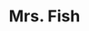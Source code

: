 ---
layout: place
title: "Mrs. Fish"
permalink: /california/los-angeles/mrs-fish.html
stateAbbr: CA
stateName: California
cityName: Los Angeles
seo:
  name: "Mrs. Fish"
  type: Restaurant
  links: http://www.mrsfish.com/
description: "Japanese plates, sushi & whisky are presented in a contemporary space accented by colorful artwork. Mrs. Fish serves delicious sushi in Los Angeles, California. Try fresh Japanese dishes for a great dining experience. Available for takeout, delivery, and dinner."
place_id: ChIJITfiK7XHwoARG6IDkwlSETI
photos:
  - name: >-
      places/ChIJITfiK7XHwoARG6IDkwlSETI/photos/AeeoHcJqhBA6eS9MGWVy8gNJMOIJzyDr3JLHDgAmiexDqPB5M0USKjPsvbKhliEkm5Gdh1e7DIeybIJ77wIcwGVkSf5RMXKn9eRs76C-u5WglLn0pgHV5C_gHU3JOzL_oqXXprYD9GbK1ZKTusxActYv40_ocGWBG59rhzkjS86WdSPF282ZhFgsDxYi3JFG0sS2o19e94RVL5ptk73OSt4UYxRuXBpmwxQt2OjhsSEDfJBWukB6a7iyeUyLtR8KCcpZsCFZfkbk8-Ty705J6IqqerKkoW5IbDAiBG5gpYOXxSsghg
    widthPx: 4800
    heightPx: 3200
    authorAttributions:
      - displayName: Mrs. Fish
        uri: https://maps.google.com/maps/contrib/115781503777530652196
        photoUri: >-
          https://lh3.googleusercontent.com/a-/ALV-UjXGXFkS4rFfywSum4TVjF2GzZNgk2xBZJUtGMA9ARfhbMfdxps=s100-p-k-no-mo
    flagContentUri: >-
      https://www.google.com/local/imagery/report/?cb_client=maps_api_places.places_api&image_key=!1e10!2sAF1QipMteAhEL8jJMYrwqsPW3zAE36RFgjve9aeARGqF&hl=en-US
    googleMapsUri: >-
      https://www.google.com/maps/place//data=!3m4!1e2!3m2!1sAF1QipMteAhEL8jJMYrwqsPW3zAE36RFgjve9aeARGqF!2e10!4m2!3m1!1s0x80c2c7b52be23721:0x321152099303a21b
  - name: >-
      places/ChIJITfiK7XHwoARG6IDkwlSETI/photos/AeeoHcLepR1YekQm4FkWI-28vjZafVPMnZHbLN5dLbVCxE8nOI5wTnNUAGre0dcbFa08MAma8tsJeGsxkP6Sx5KuHnIcRF5UrHKpk7X3nRR1M4yX2Fpl2_bVpQYPXGTA399bHP24KW8e_kozmI9vzbvt5ZUT0eBLeVh--gSuzDdhPd1EsqkZRPNZNudtbqJv_Fl3_-JyB-UODhcvGhhUeJoyAVrpTlCWjhp2wSj5wGop3xaAMNAQURCG46sn2MUBpWoNkuwst6Pozc2CjCoyS1LobaM1psrtgPjRvYARryyRoVQWvg
    widthPx: 4550
    heightPx: 3172
    authorAttributions:
      - displayName: Mrs. Fish
        uri: https://maps.google.com/maps/contrib/115781503777530652196
        photoUri: >-
          https://lh3.googleusercontent.com/a-/ALV-UjXGXFkS4rFfywSum4TVjF2GzZNgk2xBZJUtGMA9ARfhbMfdxps=s100-p-k-no-mo
    flagContentUri: >-
      https://www.google.com/local/imagery/report/?cb_client=maps_api_places.places_api&image_key=!1e10!2sAF1QipPcfxMW2x4AQMUhysIrg6MjHnZVh8QTVg2nSF0k&hl=en-US
    googleMapsUri: >-
      https://www.google.com/maps/place//data=!3m4!1e2!3m2!1sAF1QipPcfxMW2x4AQMUhysIrg6MjHnZVh8QTVg2nSF0k!2e10!4m2!3m1!1s0x80c2c7b52be23721:0x321152099303a21b
  - name: >-
      places/ChIJITfiK7XHwoARG6IDkwlSETI/photos/AeeoHcJ81x8PzY97i3BvXN_MSQBoOcLDPjaltHVlUefKkDMb_SK_CNI4XqrJ-eE0ROFW3CzWWPNQFAFMD-H_lhbnhNiWFPF06vI9oAveQf_tMpUg2GjYq5PSKHg1O0VSPmn8QT_3u8bOE7jNaV1hgjwO3i_T92qMMv96gltN65Vnl0UHuPZmey1pH729tNykJPW96h_Q4byd4jg-DnGn5n8tUL1Xy1U_kyxcKtuNEZ6jKFNZ35N2coTdEn5KyxLW8byFCdYZOUUGrmiFELyBc20bWUdc7ysFkRRYFCalZZTBnkGlNaQ6fjTMy998RVYxm9etZnxBKmrMcnwePr4YoDoz3LPVnRGSGJhr-5nZjZhWFbrPLAZK3vVT_COsBk4eK26PdtOqu00bssPhQJ9dSvf7U0fJp_u3D1sXmIg1AYL-EI2QwNmo
    widthPx: 4800
    heightPx: 2700
    authorAttributions:
      - displayName: Amanda Lac
        uri: https://maps.google.com/maps/contrib/107555876836272409942
        photoUri: >-
          https://lh3.googleusercontent.com/a-/ALV-UjWe2KtB7S9CB-j4e7one81PQ8KoA2jXk5rs1XzPWeFieQdwaOEB=s100-p-k-no-mo
    flagContentUri: >-
      https://www.google.com/local/imagery/report/?cb_client=maps_api_places.places_api&image_key=!1e10!2sCIHM0ogKEICAgMCwyoj3-QE&hl=en-US
    googleMapsUri: >-
      https://www.google.com/maps/place//data=!3m4!1e2!3m2!1sCIHM0ogKEICAgMCwyoj3-QE!2e10!4m2!3m1!1s0x80c2c7b52be23721:0x321152099303a21b
  - name: >-
      places/ChIJITfiK7XHwoARG6IDkwlSETI/photos/AeeoHcIhQ6FpezoXGMDPCPviDn7NB5K0i4UVa1pKgt7mAnAzhZCyTev1rfGOkb9caYBnEN9F42zRQj98X3zZZ4pI4Px74CGcaOKV91WGe5tGHHAxz8x4a3WM7IyLoTOSk1Eu6d1r2g3zDvDYq511w1zvlN-iaTVIRrXve3NB-y6VDjEMka_yaZiGA2ESpFrJ5wAul591J4VdnfsZI3tAo2Uuy19xZ5hXgtC1tAVc1HZJmBd8mhsRyvcEElSMAq2fYgtQIno_Jx2yRVwh_y1sa2aNBTzEPhKt3a6s8JYkfo6slQfFS9GsHgOh2x-OWR-Ktly439ium7p4ufn8sQKi_MWGRykWFoxZl9R2fYU7ChxtjR3D5NE8PgQUL7N5IEu6pmA6BE54bCe38MAX8Eera54ACzkR3e36QkpTGWWz7GoQ7TSjaQ
    widthPx: 3024
    heightPx: 4032
    authorAttributions:
      - displayName: Chaz Nezha
        uri: https://maps.google.com/maps/contrib/116327708800027590391
        photoUri: >-
          https://lh3.googleusercontent.com/a-/ALV-UjWSKmEe1RufuGCLiSlCwUHxSn9IpaaQPA_JOOkNo43VCjBsD551=s100-p-k-no-mo
    flagContentUri: >-
      https://www.google.com/local/imagery/report/?cb_client=maps_api_places.places_api&image_key=!1e10!2sCIHM0ogKEICAgMDA4NKqYA&hl=en-US
    googleMapsUri: >-
      https://www.google.com/maps/place//data=!3m4!1e2!3m2!1sCIHM0ogKEICAgMDA4NKqYA!2e10!4m2!3m1!1s0x80c2c7b52be23721:0x321152099303a21b
  - name: >-
      places/ChIJITfiK7XHwoARG6IDkwlSETI/photos/AeeoHcJsn_d3BXyl-Tzg2wvClodVnL_fwujYbdvj-_xsPFFAegu1upkRHvvjK9q-UxtrGOh7_ygxCNvZLGpv7YLAtTkjB6KMa3sH4UpVkr7BLna5dHcDJiY75_BZ5Df5Z7y2iNEqygNZfITYtcIZdfjvraN-KaSOf4BSZ2girO0c7-Km-ENNC9EMogOMbD60pYG11cEXfX1hT_CnoVb_Q9_Asxohz1gIuh_ZtVFsxf6I4ueudZN3uw1EBNTMMo-RCMe3p4zBFSrv9Fd5SxMbKQTnrMVy1Sx62MqpraeskZDiLHFEZrUVg8wFH0i-5zvqrdWJcnc11h5jLHqShZQ8NYpP-sWKKgX6XnRJCWEWdGpzRClPReXXH_tC0gICg0ptbooSy_PlgfYa4g161trrIK9GDeTB2QoJFB0QgbnVqjTJ7Xw
    widthPx: 4000
    heightPx: 2252
    authorAttributions:
      - displayName: Jo Max
        uri: https://maps.google.com/maps/contrib/118346101002945333294
        photoUri: >-
          https://lh3.googleusercontent.com/a/ACg8ocL9r9VyzhMLo6GWj73eS9-xqv2cSQ56VWKX3BWQnY5WUa7UvA=s100-p-k-no-mo
    flagContentUri: >-
      https://www.google.com/local/imagery/report/?cb_client=maps_api_places.places_api&image_key=!1e10!2sCIHM0ogKEICAgICzkeCKDg&hl=en-US
    googleMapsUri: >-
      https://www.google.com/maps/place//data=!3m4!1e2!3m2!1sCIHM0ogKEICAgICzkeCKDg!2e10!4m2!3m1!1s0x80c2c7b52be23721:0x321152099303a21b
  - name: >-
      places/ChIJITfiK7XHwoARG6IDkwlSETI/photos/AeeoHcLh3UXzD0VEiREfqUYYKItuU60tlcJFhF9fhTmlI-nfhV72jLncIuw75dcL5bsNG7gfbQXLO8wgkX6KE887dJnLQZ20wD9wxEE5KG3vPL0AABkM7O9JeQ8Rg4bbPWluyhATOE0ZSRfbOthwuWB2aMRclNtd57fX3QxUZxCJOtaHELk92dvOCox-ctbn5qu4gkL3aR5euQiDu9UVsBaeVlZNasJfsCvj4PRJ-QqxkdImsozr-AUWg1dILU9KaYktDPkR-DvRgO4eNjGraoj6XzLfvzKeHqTazYnYeIUzK9eqzhPqGg9OLNJwtaV0x1NqQ8rvTvk8MHm4IsqwbxXOUIG1IeCoI3ete-C8JUCuJ2h7xvSI_9-I-KSWLbRB5kRK3B2yiNqA_Q_8aQT8qhg2fn6FpmbeLBxhbi-iZqt5yzpo9j2z
    widthPx: 4000
    heightPx: 2252
    authorAttributions:
      - displayName: E. Dominic Black
        uri: https://maps.google.com/maps/contrib/113056801039421773205
        photoUri: >-
          https://lh3.googleusercontent.com/a-/ALV-UjVjPTf7nVLcI6vOOWe9_BjR7dfv08M7-VkndUkJkiVauQj-T9BV=s100-p-k-no-mo
    flagContentUri: >-
      https://www.google.com/local/imagery/report/?cb_client=maps_api_places.places_api&image_key=!1e10!2sCIHM0ogKEICAgICr_p7U2QE&hl=en-US
    googleMapsUri: >-
      https://www.google.com/maps/place//data=!3m4!1e2!3m2!1sCIHM0ogKEICAgICr_p7U2QE!2e10!4m2!3m1!1s0x80c2c7b52be23721:0x321152099303a21b
  - name: >-
      places/ChIJITfiK7XHwoARG6IDkwlSETI/photos/AeeoHcJvC2OUk1F3tvIHzuEietX_E4QNOCoKMD9H-rDzvzRL3ThMJ4ZEqNNFF6krEUHEPhqrFLaTxwfkFPAdRkWquGHin09DsO1ePrV-O8T-kCpodbVUSC8_RfN1HuNsDFpYEqofh_mHz-uraYOUuqoGrBy7h7D04TtaGcJXjolaVnk7yzxYn8kGdKJWRX5RZLffzOqSi3T61j00N1iw108nL2Wzey1q6dJHH_SLAOlPl2y4S2rpzm0-nDOT_KitmJlStJj1ugIBkmozxJZJsjgvsZT1-4aQr76rM4wCndWQELf1a_EVNGnGwZm32LXFuwta58vUiKpMJ9zrBA4JOjcYQaeJgnT2_hdKEKftD71GVtrUU5prySjeRHwZGX_26Ipchl3yVcwr4Ot6mYOWxqYmGhDQhiueEHziAXKFe1HPTru2tQgc
    widthPx: 1000
    heightPx: 667
    authorAttributions:
      - displayName: William Cardoza
        uri: https://maps.google.com/maps/contrib/117828086802064938037
        photoUri: >-
          https://lh3.googleusercontent.com/a/ACg8ocKAaj4G8bilAgieweIznzRuoZMKvQaufLR6EmIjlZHplDlfSA=s100-p-k-no-mo
    flagContentUri: >-
      https://www.google.com/local/imagery/report/?cb_client=maps_api_places.places_api&image_key=!1e10!2sCIHM0ogKEICAgIDj6eeS_QE&hl=en-US
    googleMapsUri: >-
      https://www.google.com/maps/place//data=!3m4!1e2!3m2!1sCIHM0ogKEICAgIDj6eeS_QE!2e10!4m2!3m1!1s0x80c2c7b52be23721:0x321152099303a21b
  - name: >-
      places/ChIJITfiK7XHwoARG6IDkwlSETI/photos/AeeoHcKYgVU9_sJVEB6Q0jV5mg8vWezuVh5pzOdTGqJ4Pyi4p6lqXhMdy_6T9SHERglpe67t6cC8iMrqWM_ELi14WhTARibt5GWJ2V1t8EPOY-wghjYbj8jfl1z3LCazaomntLJchygeMD_qYSlQ_1i8MMYLllGRN3X7A5IDvBOgRszOT4eYHP_AbwJxEKV9FzA0V54sPCKxDF55OqM5qgg6Fwrh3CECfh9cq8BhhykLFDf9J0NhcEX1EsLFJEy8kctvWU_Z6S8HRhgRc0iGWYOSpV_0sgzq51QbgglYWoX8Y0C9NQ
    widthPx: 4757
    heightPx: 3336
    authorAttributions:
      - displayName: Mrs. Fish
        uri: https://maps.google.com/maps/contrib/115781503777530652196
        photoUri: >-
          https://lh3.googleusercontent.com/a-/ALV-UjXGXFkS4rFfywSum4TVjF2GzZNgk2xBZJUtGMA9ARfhbMfdxps=s100-p-k-no-mo
    flagContentUri: >-
      https://www.google.com/local/imagery/report/?cb_client=maps_api_places.places_api&image_key=!1e10!2sAF1QipMZxvXKNA3O4TisVoy1ReEPLden3cgX7spHuWvS&hl=en-US
    googleMapsUri: >-
      https://www.google.com/maps/place//data=!3m4!1e2!3m2!1sAF1QipMZxvXKNA3O4TisVoy1ReEPLden3cgX7spHuWvS!2e10!4m2!3m1!1s0x80c2c7b52be23721:0x321152099303a21b
  - name: >-
      places/ChIJITfiK7XHwoARG6IDkwlSETI/photos/AeeoHcKoo7poGOdkED6UzrE_1eLLflXNf_VocYYBkGRCu14ogoR2HDBXzecomKOjF7_ypwg-qaoqeAy5n-pq23CAGG22TTuzLzuuqh5lu9wV0J5u-w4GeZzHHHaNFD42cIejCArrqUegpIMMR3PWHmzp5fBC4vjDLCL8rRP8srce71ueqeu8oCutQxyYZSkoD4HnY_BbUsux8OqrpELLwS3UU1t_mhMyrYuq18Kc10wYO7y8b6NCJ2W6VPpCRoazLW0vAM1jjQREgTbhe53MwHvjESy1bT8EN0pygWylg2Q7we3_lg
    widthPx: 4527
    heightPx: 3648
    authorAttributions:
      - displayName: Mrs. Fish
        uri: https://maps.google.com/maps/contrib/115781503777530652196
        photoUri: >-
          https://lh3.googleusercontent.com/a-/ALV-UjXGXFkS4rFfywSum4TVjF2GzZNgk2xBZJUtGMA9ARfhbMfdxps=s100-p-k-no-mo
    flagContentUri: >-
      https://www.google.com/local/imagery/report/?cb_client=maps_api_places.places_api&image_key=!1e10!2sAF1QipOeaRaQb-xDfDgXOgHhlsHWibUPy7RXToNdPI-n&hl=en-US
    googleMapsUri: >-
      https://www.google.com/maps/place//data=!3m4!1e2!3m2!1sAF1QipOeaRaQb-xDfDgXOgHhlsHWibUPy7RXToNdPI-n!2e10!4m2!3m1!1s0x80c2c7b52be23721:0x321152099303a21b
  - name: >-
      places/ChIJITfiK7XHwoARG6IDkwlSETI/photos/AeeoHcKDJiNQnNAF9v4S053IFdjzPqpqUW7SajNeqCjat-liCSrSeRUQbWWsNylR2lhhqmc43k1lPpcX5fWxEKbCoNaCHid5MO0jCn08vOARsf7t8aqoUL5qUJ7PM5HnS9yPOWa6rA9L5FYgI4H1WEegQX7A501atH0LSWdlPYsxE2_8rJKqBIHVMeHkPluqXWa7VxdYDkIDCXfZJF4EEgQNjCfG9vxBcJ92FEjffqho2P04vhRB34fuI0PIZEoIBr0os2D3YIi_S8xSH1pkvJccmDXIzebAwWo3-w-fdN8sbf1CMacR-QSLH0mXwpnf8LPA8GhDwgJJXEcDMRSK2NyoySv6kVP68UaMdkwpX_jLG-RalsQazkG4vnhHAnVQ2npntmCryUwNXT7g4V6vCRoUrX-mV9cX_AvvHsRw3cNLuIDhii4
    widthPx: 3495
    heightPx: 2621
    authorAttributions:
      - displayName: Roy Cui
        uri: https://maps.google.com/maps/contrib/109531321803681212414
        photoUri: >-
          https://lh3.googleusercontent.com/a-/ALV-UjVI7LAxGd9Zn-iyvVtV-mdRUL8XG9T7Vldm67lt7edgOZ7zeY1b=s100-p-k-no-mo
    flagContentUri: >-
      https://www.google.com/local/imagery/report/?cb_client=maps_api_places.places_api&image_key=!1e10!2sCIHM0ogKEICAgICj1riL7wE&hl=en-US
    googleMapsUri: >-
      https://www.google.com/maps/place//data=!3m4!1e2!3m2!1sCIHM0ogKEICAgICj1riL7wE!2e10!4m2!3m1!1s0x80c2c7b52be23721:0x321152099303a21b
address: 448 S Hill St, Los Angeles, CA 90013, USA
street: 448 S Hill St
city: Los Angeles
state: CA
zip: '90013'
country: USA
neighborhood: Downtown Los Angeles
latitude: '34.048889'
longitude: '-118.251490'
accessibility_options:
  wheelchairAccessibleParking: true
  wheelchairAccessibleEntrance: false
  wheelchairAccessibleRestroom: true
  wheelchairAccessibleSeating: true
business_status: OPERATIONAL
name: Mrs. Fish
google_maps_links:
  directionsUri: >-
    https://www.google.com/maps/dir//''/data=!4m7!4m6!1m1!4e2!1m2!1m1!1s0x80c2c7b52be23721:0x321152099303a21b!3e0
  placeUri: https://maps.google.com/?cid=3607754977575150107
  writeAReviewUri: >-
    https://www.google.com/maps/place//data=!4m3!3m2!1s0x80c2c7b52be23721:0x321152099303a21b!12e1
  reviewsUri: >-
    https://www.google.com/maps/place//data=!4m4!3m3!1s0x80c2c7b52be23721:0x321152099303a21b!9m1!1b1
  photosUri: >-
    https://www.google.com/maps/place//data=!4m3!3m2!1s0x80c2c7b52be23721:0x321152099303a21b!10e5
primary_type: Restaurant
opening_hours:
  regular: null
  current: null
secondary_opening_hours:
  regular:
    weekdayDescriptions: null
    type: null
  current:
    weekdayDescriptions: null
    type: null
phone: (213) 873-4444
price_level: PRICE_LEVEL_MODERATE
price_range: $50 &ndash; $100
rating: '4.4'
rating_count: 818
website: http://www.mrsfish.com/
reviews:
  - name: >-
      places/ChIJITfiK7XHwoARG6IDkwlSETI/reviews/ChZDSUhNMG9nS0VJQ0FnTURBNE5MS2R3EAE
    relativePublishTimeDescription: 2 months ago
    rating: 5
    text:
      text: >-
        A very trendy and bustling spot! While waiting for our table at Mrs.
        Fish, we enjoyed a drink at their sister restaurant, Perch—a great
        option I’d recommend. Parking can be tricky, but we got lucky with a
        metered spot right across the street. I'll let the photos speak for
        themselves—we ordered the chef’s tasting menu along with a few extra
        dishes. I couldn’t resist capturing plenty of content!
      languageCode: en
    originalText:
      text: >-
        A very trendy and bustling spot! While waiting for our table at Mrs.
        Fish, we enjoyed a drink at their sister restaurant, Perch—a great
        option I’d recommend. Parking can be tricky, but we got lucky with a
        metered spot right across the street. I'll let the photos speak for
        themselves—we ordered the chef’s tasting menu along with a few extra
        dishes. I couldn’t resist capturing plenty of content!
      languageCode: en
    authorAttribution:
      displayName: Chaz Nezha
      uri: https://www.google.com/maps/contrib/116327708800027590391/reviews
      photoUri: >-
        https://lh3.googleusercontent.com/a-/ALV-UjWSKmEe1RufuGCLiSlCwUHxSn9IpaaQPA_JOOkNo43VCjBsD551=s128-c0x00000000-cc-rp-mo-ba6
    publishTime: '2025-02-06T05:09:32.890152Z'
    flagContentUri: >-
      https://www.google.com/local/review/rap/report?postId=ChZDSUhNMG9nS0VJQ0FnTURBNE5MS2R3EAE&d=17924085&t=1
    googleMapsUri: >-
      https://www.google.com/maps/reviews/data=!4m6!14m5!1m4!2m3!1sChZDSUhNMG9nS0VJQ0FnTURBNE5MS2R3EAE!2m1!1s0x80c2c7b52be23721:0x321152099303a21b
  - name: >-
      places/ChIJITfiK7XHwoARG6IDkwlSETI/reviews/ChZDSUhNMG9nS0VJQ0FnTUN3N3ZqTlF3EAE
    relativePublishTimeDescription: 3 weeks ago
    rating: 5
    text:
      text: >-
        Omg the best experience I have had by far in a bar in DTLA . Going in I
        was welcomed by the lovely security Jeremy who talked to me about their
        bars and the bartender Yutajaro. He made the most delightful cocktails
        whiskey drinks ever. He is patient and very knowledgeable about flavors
        and alcohol. He knew how to balance each ingredient and made my husband
        feel so special for his birthday ! A 10/10 . Thank you so much to all
        the beautiful staff. Lots of steps to go up and down worth it with the
        fish tanks and decor .
      languageCode: en
    originalText:
      text: >-
        Omg the best experience I have had by far in a bar in DTLA . Going in I
        was welcomed by the lovely security Jeremy who talked to me about their
        bars and the bartender Yutajaro. He made the most delightful cocktails
        whiskey drinks ever. He is patient and very knowledgeable about flavors
        and alcohol. He knew how to balance each ingredient and made my husband
        feel so special for his birthday ! A 10/10 . Thank you so much to all
        the beautiful staff. Lots of steps to go up and down worth it with the
        fish tanks and decor .
      languageCode: en
    authorAttribution:
      displayName: Katherine Sanchez
      uri: https://www.google.com/maps/contrib/109720485911157222178/reviews
      photoUri: >-
        https://lh3.googleusercontent.com/a-/ALV-UjV9U40FmfxEAGKEQVCaEK1G6F4mgorNP_dnLDguHzAQ1B5YaXc2=s128-c0x00000000-cc-rp-mo-ba3
    publishTime: '2025-03-19T00:52:36.759552Z'
    flagContentUri: >-
      https://www.google.com/local/review/rap/report?postId=ChZDSUhNMG9nS0VJQ0FnTUN3N3ZqTlF3EAE&d=17924085&t=1
    googleMapsUri: >-
      https://www.google.com/maps/reviews/data=!4m6!14m5!1m4!2m3!1sChZDSUhNMG9nS0VJQ0FnTUN3N3ZqTlF3EAE!2m1!1s0x80c2c7b52be23721:0x321152099303a21b
  - name: >-
      places/ChIJITfiK7XHwoARG6IDkwlSETI/reviews/ChZDSUhNMG9nS0VJQ0FnSURfZ2ZIOVZnEAE
    relativePublishTimeDescription: 2 months ago
    rating: 4
    text:
      text: >-
        I came here for my birthday dinner! I had never heard of this place
        before. It's right next door to the Perch in Los AngeParking - street
        parking available if you're lucky, otherwise, I used valet. It was $15
        for valet and they have an app where you can request your car about 10
        min prior to you leaving. The restaurant seats you once your entire
        party is there. You can wait at the cute bar they have and order a drink
        while you wait. The decor inside is stunning! We were lucky at got to
        sit right under the fish tank. Service was OK. Everyone was friendly for
        the most part, but I did have them box my food and didn't end up
        receiving it when l left, they threw it away. I was very upset about
        that. Otherwise, it was a good experience. They let us bring in a cake
        from outside for my birthday. It's definitely worth a shot if you're in
        the area.


        Food and drink review:

        Chika: (5/5) delicious mocktail. Flavors blended well together.


        Spicy green beans: (4/5) I wanted to love them, but they were just Ok.
        They were very hard to chew, but had a nice kick to them.


        Salmon carpaccio: (4/5) These had great flavor but portion was tiny for
        the price.


        Rainbow roll, salmon avocado, and California roll: These were all
        delicious!! The fish was fresh and they were pretty big pieces.


        Karaage skewer: (5/5) These were yummy. They had good texture and
        flavor. Dipping sauce was tasty too. 3 in one serving for all skewers.

        Porkbelly skewer: (5/5) Super good! Great flavor.


        Shrimp skewer: (5/5) everyone devoured these ones fast!

        Seared tuna crispy rice: (5/5) These were my favorite.

        Omg so good and the sauce on top was delicious!


        Edamame: (5/5) Overall good flavor. The spicy chili one was yummy!


        Miso cod: (2/5) The fish was cooked well but was topped with some aioli
        sauce that killed the flavor. We ended up sending it back.


        Brisket: (4/5) This was super tasty! It was tender and flavors blended
        well together.


        Short rib: (5/5) This was bomb. My favorite dish. The potatoes and meat
        were a fantastic combo. l'd definitely order again.


        Pork belly ramen: (5/5) The broth was unique. I never tried ramen like
        that before. It was super good!
      languageCode: en
    originalText:
      text: >-
        I came here for my birthday dinner! I had never heard of this place
        before. It's right next door to the Perch in Los AngeParking - street
        parking available if you're lucky, otherwise, I used valet. It was $15
        for valet and they have an app where you can request your car about 10
        min prior to you leaving. The restaurant seats you once your entire
        party is there. You can wait at the cute bar they have and order a drink
        while you wait. The decor inside is stunning! We were lucky at got to
        sit right under the fish tank. Service was OK. Everyone was friendly for
        the most part, but I did have them box my food and didn't end up
        receiving it when l left, they threw it away. I was very upset about
        that. Otherwise, it was a good experience. They let us bring in a cake
        from outside for my birthday. It's definitely worth a shot if you're in
        the area.


        Food and drink review:

        Chika: (5/5) delicious mocktail. Flavors blended well together.


        Spicy green beans: (4/5) I wanted to love them, but they were just Ok.
        They were very hard to chew, but had a nice kick to them.


        Salmon carpaccio: (4/5) These had great flavor but portion was tiny for
        the price.


        Rainbow roll, salmon avocado, and California roll: These were all
        delicious!! The fish was fresh and they were pretty big pieces.


        Karaage skewer: (5/5) These were yummy. They had good texture and
        flavor. Dipping sauce was tasty too. 3 in one serving for all skewers.

        Porkbelly skewer: (5/5) Super good! Great flavor.


        Shrimp skewer: (5/5) everyone devoured these ones fast!

        Seared tuna crispy rice: (5/5) These were my favorite.

        Omg so good and the sauce on top was delicious!


        Edamame: (5/5) Overall good flavor. The spicy chili one was yummy!


        Miso cod: (2/5) The fish was cooked well but was topped with some aioli
        sauce that killed the flavor. We ended up sending it back.


        Brisket: (4/5) This was super tasty! It was tender and flavors blended
        well together.


        Short rib: (5/5) This was bomb. My favorite dish. The potatoes and meat
        were a fantastic combo. l'd definitely order again.


        Pork belly ramen: (5/5) The broth was unique. I never tried ramen like
        that before. It was super good!
      languageCode: en
    authorAttribution:
      displayName: kaloni sam
      uri: https://www.google.com/maps/contrib/116322199584570506576/reviews
      photoUri: >-
        https://lh3.googleusercontent.com/a-/ALV-UjWVASbUrivC_J53xpMEH2c4Fgb1X-nI-pyNhvN6aIG4pRTqwac=s128-c0x00000000-cc-rp-mo-ba4
    publishTime: '2025-01-24T17:07:21.116054Z'
    flagContentUri: >-
      https://www.google.com/local/review/rap/report?postId=ChZDSUhNMG9nS0VJQ0FnSURfZ2ZIOVZnEAE&d=17924085&t=1
    googleMapsUri: >-
      https://www.google.com/maps/reviews/data=!4m6!14m5!1m4!2m3!1sChZDSUhNMG9nS0VJQ0FnSURfZ2ZIOVZnEAE!2m1!1s0x80c2c7b52be23721:0x321152099303a21b
  - name: >-
      places/ChIJITfiK7XHwoARG6IDkwlSETI/reviews/ChRDSUhNMG9nS0VJQ0FnTUN3cmY0bBAB
    relativePublishTimeDescription: 3 weeks ago
    rating: 5
    text:
      text: >-
        The atmosphere is so beautiful and very relaxing.  I highly recommend
        this restaurant. The waiter was the sweetest 💕 very attentive.

        Drinks are delicious, and there's a variety to choose from.
      languageCode: en
    originalText:
      text: >-
        The atmosphere is so beautiful and very relaxing.  I highly recommend
        this restaurant. The waiter was the sweetest 💕 very attentive.

        Drinks are delicious, and there's a variety to choose from.
      languageCode: en
    authorAttribution:
      displayName: Jasmin Montenegro
      uri: https://www.google.com/maps/contrib/105142071025195998818/reviews
      photoUri: >-
        https://lh3.googleusercontent.com/a-/ALV-UjUufuo9OJmrZYG_gEzkuYFIWVVLF2MO0h--EeGz8NqngPhh6T4N=s128-c0x00000000-cc-rp-mo-ba2
    publishTime: '2025-03-20T13:50:23.017693Z'
    flagContentUri: >-
      https://www.google.com/local/review/rap/report?postId=ChRDSUhNMG9nS0VJQ0FnTUN3cmY0bBAB&d=17924085&t=1
    googleMapsUri: >-
      https://www.google.com/maps/reviews/data=!4m6!14m5!1m4!2m3!1sChRDSUhNMG9nS0VJQ0FnTUN3cmY0bBAB!2m1!1s0x80c2c7b52be23721:0x321152099303a21b
  - name: >-
      places/ChIJITfiK7XHwoARG6IDkwlSETI/reviews/ChdDSUhNMG9nS0VJQ0FnTUNJMy1QaXFnRRAB
    relativePublishTimeDescription: a week ago
    rating: 4
    text:
      text: >-
        This was my first time going after wanting to go for quite some time. We
        had drinks at Perch prior to our reservation at Mrs. Fish. The server
        was VERY knowledgeable about the menu and very helpful with making
        selections. The food selections were good. The drinks were nice.
        Desserts were amazing - I will think of wasabi and chocolate in a very
        different way. The sound system is quite nice. Good vibe in the place.
        The art is eclectic, but those fish tanks!
      languageCode: en
    originalText:
      text: >-
        This was my first time going after wanting to go for quite some time. We
        had drinks at Perch prior to our reservation at Mrs. Fish. The server
        was VERY knowledgeable about the menu and very helpful with making
        selections. The food selections were good. The drinks were nice.
        Desserts were amazing - I will think of wasabi and chocolate in a very
        different way. The sound system is quite nice. Good vibe in the place.
        The art is eclectic, but those fish tanks!
      languageCode: en
    authorAttribution:
      displayName: RJ Dyer
      uri: https://www.google.com/maps/contrib/107301715579015103354/reviews
      photoUri: >-
        https://lh3.googleusercontent.com/a/ACg8ocLGrLVzlAaD2ouxl_k5SGzT1dp8KPF3EuoMuL5AcKl53kCdSA=s128-c0x00000000-cc-rp-mo
    publishTime: '2025-04-05T21:07:01.971913Z'
    flagContentUri: >-
      https://www.google.com/local/review/rap/report?postId=ChdDSUhNMG9nS0VJQ0FnTUNJMy1QaXFnRRAB&d=17924085&t=1
    googleMapsUri: >-
      https://www.google.com/maps/reviews/data=!4m6!14m5!1m4!2m3!1sChdDSUhNMG9nS0VJQ0FnTUNJMy1QaXFnRRAB!2m1!1s0x80c2c7b52be23721:0x321152099303a21b
parking_options:
  paidStreetParking: true
  valetParking: true
payment_options:
  acceptsCreditCards: true
  acceptsDebitCards: true
  acceptsCashOnly: false
  acceptsNfc: true
allow_dogs: null
curbside_pickup: null
delivery: true
dine_in: true
good_for_children: true
good_for_groups: true
good_for_sports: false
live_music: true
menu_for_children: true
outdoor_seating: false
reservable: true
restroom: true
serves_beer: true
serves_breakfast: false
serves_brunch: false
serves_cocktails: true
serves_coffee: true
serves_dinner: true
serves_dessert: true
serves_lunch: false
serves_vegetarian_food: true
serves_wine: true
takeout: true
summary: >-
  Japanese plates, sushi & whisky are presented in a contemporary space accented
  by colorful artwork.

---